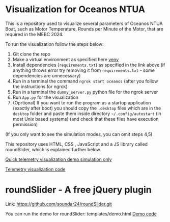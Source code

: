 # Visualization for Oceanos NTUA 

This is a repository used to visualize several parameters of Oceanos NTUA Boat, 
such as Motor Temperature, Rounds per Minute of the Motor, that are required in
the MEBC 2024.

To run the visualization follow the steps below:

1. Git clone the repo 
2. Make a virtual environment as specified here [venv](https://packaging.python.org/en/latest/guides/installing-using-pip-and-virtual-environments/)
3. Install dependencies (`requirements.txt`) as specified in the link above (if anything throws error try removing it from `requirements.txt` - some dependencies are unnecessary)
4. Run in a terminal the command `ngrok start oceanos` (after you follow the instructions for ngrok)
5. Run in a terminal the `dummy_server.py` python file for the ngrok server
6. Run `App.py` for the visualization 
7. (Oprtional) If you want to run the program as a startup application (exactly after boot) you should copy the `.desktop` files which are in the `desktop` folder and paste them inside directory `~/.config/autostart` (in most Unix based systems) (and check that these files have execution permission)

(If you only want to see the simulation modes, you can omit steps 4,5)


This repository uses HTML, CSS , JavaScript and a JS library called roundSlider,
which is explained further below.

[Quick telemetry visualization demo simulation only](https://oceanos-visualization-demo.netlify.app/)

[Telemetry visualization code](https://github.com/ntua-el20069/oceanos-visualization-2024/blob/main/templates/telemetry.html)

# roundSlider - A free jQuery plugin

Link: https://github.com/soundar24/roundSlider.git

You can run the demo for roundSlider: templates/demo.html
[Demo code](https://github.com/ntua-el20069/oceanos-visualization-2024/blob/main/templates/demo.html)
